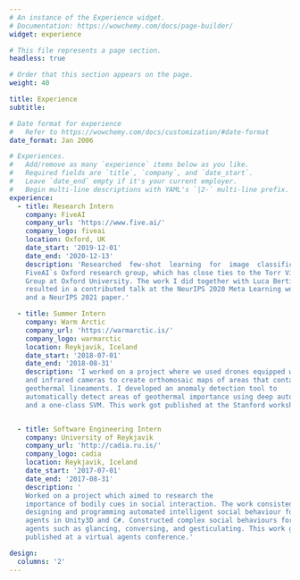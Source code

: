 ```yaml
---
# An instance of the Experience widget.
# Documentation: https://wowchemy.com/docs/page-builder/
widget: experience

# This file represents a page section.
headless: true

# Order that this section appears on the page.
weight: 40

title: Experience
subtitle:

# Date format for experience
#   Refer to https://wowchemy.com/docs/customization/#date-format
date_format: Jan 2006

# Experiences.
#   Add/remove as many `experience` items below as you like.
#   Required fields are `title`, `company`, and `date_start`.
#   Leave `date_end` empty if it's your current employer.
#   Begin multi-line descriptions with YAML's `|2-` multi-line prefix.
experience:
  - title: Research Intern
    company: FiveAI
    company_url: 'https://www.five.ai/'
    company_logo: fiveai
    location: Oxford, UK
    date_start: '2019-12-01'
    date_end: '2020-12-13'
    description: 'Researched  few-shot  learning  for  image  classification at
    FiveAI`s Oxford research group, which has close ties to the Torr Vision
    Group at Oxford University. The work I did together with Luca Bertinetto
    resulted in a contributed talk at the NeurIPS 2020 Meta Learning workshop,
    and a NeurIPS 2021 paper.'

  - title: Summer Intern
    company: Warm Arctic
    company_url: 'https://warmarctic.is/'
    company_logo: warmarctic
    location: Reykjavik, Iceland
    date_start: '2018-07-01'
    date_end: '2018-08-31'
    description: 'I worked on a project where we used drones equipped with RGB
    and infrared cameras to create orthomosaic maps of areas that contain
    geothermal lineaments. I developed an anomaly detection tool to
    automatically detect areas of geothermal importance using deep autoencoders
    and a one-class SVM. This work got published at the Stanford workshop on Geothermal Reservoir Engineering.'


  - title: Software Engineering Intern
    company: University of Reykjavik
    company_url: 'http://cadia.ru.is/'
    company_logo: cadia
    location: Reykjavik, Iceland
    date_start: '2017-07-01'
    date_end: '2017-08-31'
    description: '
	Worked on a project which aimed to research the
    importance of bodily cues in social interaction. The work consisted of
    designing and programming automated intelligent social behaviour for virtual
    agents in Unity3D and C#. Constructed complex social behaviours for virtual
    agents such as glancing, conversing, and gesticulating. This work got
    published at a virtual agents conference.'

design:
  columns: '2'
---
```

